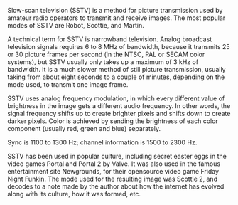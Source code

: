 Slow-scan television (SSTV) is a method for picture transmission used by amateur radio operators to transmit and receive images. The most popular modes of SSTV are Robot, Scottie, and Martin.

A technical term for SSTV is narrowband television. Analog broadcast television signals requires 6 to 8 MHz of bandwidth, because it transmits 25 or 30 picture frames per second (in the NTSC, PAL or SECAM color systems), but SSTV usually only takes up a maximum of 3 kHz of bandwidth. It is a much slower method of still picture transmission, usually taking from about eight seconds to a couple of minutes, depending on the mode used, to transmit one image frame.

SSTV uses analog frequency modulation, in which every different value of brightness in the image gets a different audio frequency. In other words, the signal frequency shifts up to create brighter pixels and shifts down to create darker pixels. Color is achieved by sending the brightness of each color component (usually red, green and blue) separately.

Sync is 1100 to 1300 Hz; channel information is 1500 to 2300 Hz.

SSTV has been used in popular culture, including secret easter eggs in the video games Portal and Portal 2 by Valve. It was also used in the famous entertainment site Newgrounds, for their opensource video game Friday Night Funkin. The mode used for the resulting image was Scottie 2, and decodes to a note made by the author about how the internet has evolved along with its culture, how it was formed, etc.